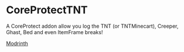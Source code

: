 # CoreProtectTNT
A CoreProtect addon allow you log the TNT (or TNTMinecart), Creeper, Ghast, Bed and even ItemFrame breaks!

[Modrinth](https://modrinth.com/plugin/coreprotecttnt) 

